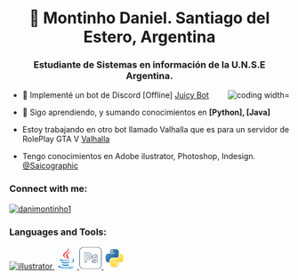 <h1 align="center">🧠 Montinho Daniel. Santiago del Estero, Argentina</h1>
<h3 align="center">Estudiante de Sistemas en información de la U.N.S.E Argentina.</h3>
<img align="right" alt="coding width="200 src="https://i.pinimg.com/originals/54/b5/b5/54b5b572a814ce721e1b01adabed5c84.gif">

- 🔭 Implementé un bot de Discord [Offline] [Juicy Bot](https://discord.gg/GAjSbah6)

- 🌱 Sigo aprendiendo, y sumando conocimientos en **[Python], [Java]**

- Estoy trabajando en otro bot llamado Valhalla que es para un servidor de RolePlay GTA V [Valhalla](https://discord.gg/sMhEZ8cs)

- Tengo conocimientos en Adobe ilustrator, Photoshop, Indesign. [@Saicographic](@Saicographic)

<h3 align="left">Connect with me:</h3>
<p align="left">
<a href="https://instagram.com/danimontinho1" target="blank"><img align="center" src="https://raw.githubusercontent.com/rahuldkjain/github-profile-readme-generator/master/src/images/icons/Social/instagram.svg" alt="danimontinho1" height="30" width="40" /></a>
</p>

<h3 align="left">Languages and Tools:</h3>
<p align="left"> <a href="https://www.adobe.com/in/products/illustrator.html" target="_blank" rel="noreferrer"> <img src="https://www.vectorlogo.zone/logos/adobe_illustrator/adobe_illustrator-icon.svg" alt="illustrator" width="40" height="40"/> </a> <a href="https://www.java.com" target="_blank" rel="noreferrer"> <img src="https://raw.githubusercontent.com/devicons/devicon/master/icons/java/java-original.svg" alt="java" width="40" height="40"/> </a> <a href="https://www.photoshop.com/en" target="_blank" rel="noreferrer"> <img src="https://raw.githubusercontent.com/devicons/devicon/master/icons/photoshop/photoshop-line.svg" alt="photoshop" width="40" height="40"/> </a> <a href="https://www.python.org" target="_blank" rel="noreferrer"> <img src="https://raw.githubusercontent.com/devicons/devicon/master/icons/python/python-original.svg" alt="python" width="40" height="40"/> </a> </p>

